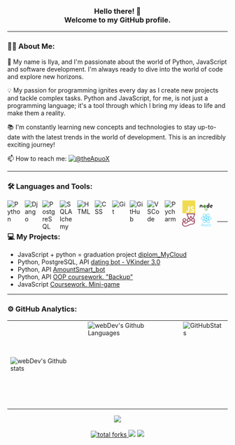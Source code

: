 <p align="center" style="padding-bottom:0; margin-bottom:1;">
    <h3 align="center">Hello there! 👋
    <br /> Welcome to my GitHub profile.
    </h3>
</p>

***

### 👨‍💻 About Me:
🐍 My name is Ilya, and I'm passionate about the world of Python, JavaScript and software development. I'm always ready to dive into the world of code and explore new horizons.

💡 My passion for programming ignites every day as I create new projects and tackle complex tasks. Python and JavaScript, for me, is not just a programming language; it's a tool through which I bring my ideas to life and make them a reality.

📚 I'm constantly learning new concepts and technologies to stay up-to-date with the latest trends in the world of development. This is an incredibly exciting journey!

📫 How to reach me: [<img src="https://img.icons8.com/?size=512&id=ymzccwMmNkRx&format=png" title="Telegram" alt="@theApuoX" width="30" height="30">](https://t.me/theApuoX)
***
### 🛠 Languages and Tools:

<a href="#"><img align="left" title="Python" alt="Python" width="30px" style="padding-right:10px; pointer-events: none;" src="https://cdn.jsdelivr.net/gh/devicons/devicon/icons/python/python-original.svg" /></a>
<a href="#"><img align="left" title="Django" alt="Django" width="30px" style="padding-right:10px; pointer-events: none;" src="https://cdn.jsdelivr.net/gh/devicons/devicon/icons/django/django-plain.svg" /></a>
<a href="#"><img align="left" title="PostgreSQL" alt="PostgreSQL" width="30px" style="padding-right:10px; pointer-events: none;" src="https://cdn.jsdelivr.net/gh/devicons/devicon/icons/postgresql/postgresql-original.svg" /></a>
<a href="#"><img align="left" title="SQLAlchemy" alt="SQLAlchemy" width="30px" style="padding-right:10px; pointer-events: none;" src="https://cdn.jsdelivr.net/gh/devicons/devicon/icons/sqlalchemy/sqlalchemy-original.svg" /></a>
<a href="#"><img align="left" title="HTML" alt="HTML" width="30px" style="padding-right:10px; pointer-events: none;" src="https://cdn.jsdelivr.net/gh/devicons/devicon/icons/html5/html5-plain.svg" /></a>
<a href="#"><img align="left" title="CSS" alt="CSS" width="30px" style="padding-right:10px; pointer-events: none;" src="https://cdn.jsdelivr.net/gh/devicons/devicon/icons/css3/css3-plain.svg" /></a>
<a href="#"><img align="left" title="Git" alt="Git" width="30px" style="padding-right:10px; pointer-events: none;" src="https://cdn.jsdelivr.net/gh/devicons/devicon/icons/git/git-original.svg" /></a>
<a href="#"><img align="left" title="GitHub" alt="GitHub" width="30px" style="padding-right:10px; pointer-events: none;" src="https://devicons.railway.app/i/github-light.svg" /></a>
<a href="#"><img align="left" title="VSCode" alt="VSCode" width="30px" style="padding-right:10px; pointer-events: none;" src="https://cdn.jsdelivr.net/gh/devicons/devicon/icons/vscode/vscode-original.svg" /></a>
<a href="#"><img align="left" title="Pycharm" alt="Pycharm" width="30px" style="padding-right:10px; pointer-events: none;" src="https://cdn.jsdelivr.net/gh/devicons/devicon/icons/pycharm/pycharm-original.svg" /></a>
<a href="#"><img align="left" title="JavaScript" alt="JavaScript" width="30px" style="padding-right:10px; pointer-events: none;" src="https://raw.githubusercontent.com/devicons/devicon/55609aa5bd817ff167afce0d965585c92040787a/icons/javascript/javascript-plain.svg" /></a>
<a href="#"><img align="left" title="Node.js" alt="Node.js" width="30px" style="padding-right:10px; pointer-events: none;" src="https://raw.githubusercontent.com/devicons/devicon/6910f0503efdd315c8f9b858234310c06e04d9c0/icons/nodejs/nodejs-original-wordmark.svg" /></a>
<a href="#"><img align="left" title="Jest" alt="Jest" width="30px" style="padding-right:10px; pointer-events: none;" src="https://raw.githubusercontent.com/devicons/devicon/6910f0503efdd315c8f9b858234310c06e04d9c0/icons/jest/jest-plain.svg" /></a>
<a href="#"><img align="left" title="React" alt="React" width="30px" style="padding-right:10px; pointer-events: none;" src="https://raw.githubusercontent.com/devicons/devicon/6910f0503efdd315c8f9b858234310c06e04d9c0/icons/react/react-original-wordmark.svg" /></a>

<br />
<br />

***

### 💻 My Projects:
- JavaScript + python = graduation project [diplom_MyCloud](https://github.com/IlyaDyakonov/diplom_MyCloud)
- Python, PostgreSQL, API [dating bot - VKinder 3.0](https://github.com/IlyaDyakonov/VKinder_3.0)
- Python, API [AmountSmart_bot](https://github.com/IlyaDyakonov/AmountSmart_bot)
- Python, API [OOP coursework. "Backup"](https://github.com/IlyaDyakonov/Course_Work)
- JavaScript [Coursework. Mini-game](https://github.com/IlyaDyakonov/JS_Advanced_Diplom)
***

### ⚙️ GitHub Analytics:
<table style="border:None; border-collapse:collapse; border-spacing:0;">
    <tr>
        <td>
            <a href="#"><img align="left" src="https://github-readme-streak-stats.herokuapp.com/?user=IlyaDyakonov&theme=vision-friendly-dark" alt="webDev's Github stats" /></a>
        </td>
        <td>
            <a href="#"><img height="195px" align="right" src="https://github-readme-stats-eight-theta.vercel.app/api/top-langs/?username=IlyaDyakonov&theme=vision-friendly-dark&layout=compact" alt="webDev's Github Languages" /></a>
        </td>
        <td>
            <a href="#"><img height="195px" align="right" src="https://github-stats-evirunurm.vercel.app/api/stats.js?username=IlyaDyakonov&peng=false" alt="GitHubStats" /></a>
        </td>
    </tr>
</table>

<div align="center">
    <p>
        <img src="https://media.giphy.com/media/M9gbBd9nbDrOTu1Mqx/giphy.gif" width="100"/>
    </p>
    <a href="https://github.com/IlyaDyakonov?tab=repositories&sort=stargazers">
        <img alt="total forks" title="Total forks on GitHub" src="https://custom-icon-badges.herokuapp.com/badge/dynamic/json?logo=fork&color=55960c&labelColor=488207&label=Forks&style=for-the-badge&query=%24.forks&url=https://api.github-star-counter.workers.dev/user/IlyaDyakonov"/>
    </a>
    <a href="https://github.com/IlyaDyakonov">
        <a href="https://www.github.com/IlyaDyakonov" target="_blank" rel="noreferrer"><img
src="https://img.shields.io/github/followers/IlyaDyakonov?logo=github&style=for-the-badge&color=0891b2&labelColor=1c1917" /></a>
    </a>
    <a href="https://github.com/serj-goa/github-profile-views-counter">
        <img src="https://komarev.com/ghpvc/?username=IlyaDyakonov&style=for-the-badge&color=lightgrey">
    </a>
</div>

